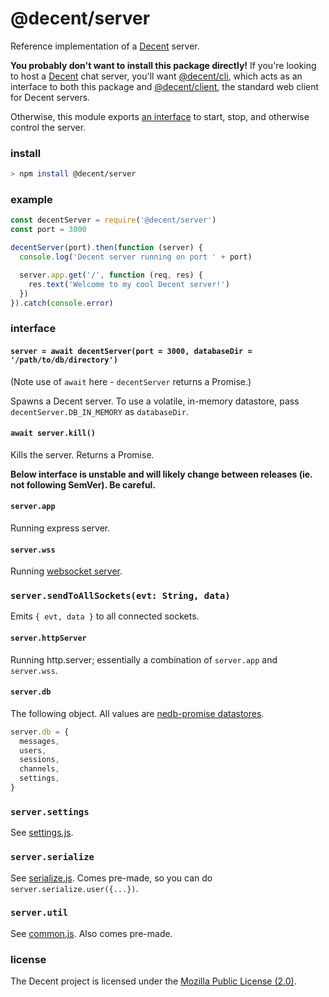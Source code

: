 # @decent/server
Reference implementation of a [Decent](https://github.com/decent-chat/decent) server.

**You probably don't want to install this package directly!** If you're looking to host a [Decent](https://github.com/decent-chat/decent) chat server, you'll want [@decent/cli](https://github.com/decent-chat/decent/tree/master/packages/cli), which acts as an interface to both this package and [@decent/client](https://github.com/decent-chat/decent/tree/master/packages/client), the standard web client for Decent servers.

Otherwise, this module exports [an interface](#interface) to start, stop, and otherwise control the server.

### install
```sh
> npm install @decent/server
```

### example
```js
const decentServer = require('@decent/server')
const port = 3000

decentServer(port).then(function (server) {
  console.log('Decent server running on port ' + port)

  server.app.get('/', function (req, res) {
    res.text('Welcome to my cool Decent server!')
  })
}).catch(console.error)
```

### interface

#### `server = await decentServer(port = 3000, databaseDir = '/path/to/db/directory')`
(Note use of `await` here - `decentServer` returns a Promise.)

Spawns a Decent server. To use a volatile, in-memory datastore, pass `decentServer.DB_IN_MEMORY` as `databaseDir`.

#### `await server.kill()`
Kills the server. Returns a Promise.

**Below interface is unstable and will likely change between releases (ie. not following SemVer). Be careful.**

#### `server.app`
Running express server.

#### `server.wss`
Running [websocket server](https://github.com/websockets/ws/blob/HEAD/doc/ws.md).

### `server.sendToAllSockets(evt: String, data)`
Emits `{ evt, data }` to all connected sockets.

#### `server.httpServer`
Running http.server; essentially a combination of `server.app` and `server.wss`.

#### `server.db`
The following object. All values are [nedb-promise datastores](https://npm.im/nedb-promise).
```js
server.db = {
  messages,
  users,
  sessions,
  channels,
  settings,
}
```

### `server.settings`
See [settings.js](https://github.com/decent-chat/decent/tree/master/packages/server/settings.js).

### `server.serialize`
See [serialize.js](https://github.com/decent-chat/decent/tree/master/packages/server/serialize.js). Comes pre-made, so you can do `server.serialize.user({...})`.

### `server.util`
See [common.js](https://github.com/decent-chat/decent/tree/master/packages/server/common.js). Also comes pre-made.

### license
The Decent project is licensed under the [Mozilla Public License (2.0)](../../LICENSE.txt).
